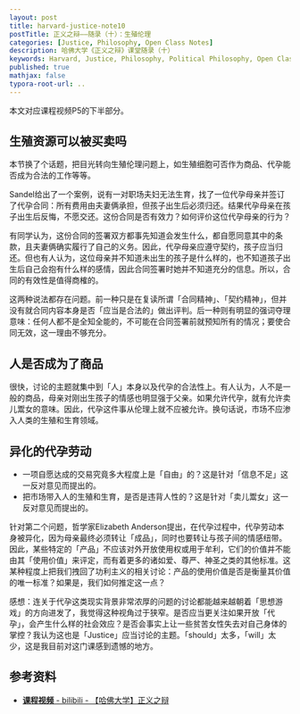 ```yaml
---
layout: post
title: harvard-justice-note10
postTitle: 正义之辩——随录（十）：生殖伦理
categories: [Justice, Philosophy, Open Class Notes]
description: 哈佛大学《正义之辩》课堂随录（十）
keywords: Harvard, Justice, Philosophy, Political Philosophy, Open Class Notes
published: true
mathjax: false
typora-root-url: ..
---
```


本文对应课程视频P5的下半部分。

## 生殖资源可以被买卖吗

本节换了个话题，把目光转向生殖伦理问题上，如生殖细胞可否作为商品、代孕能否成为合法的工作等等。

Sandel给出了一个案例，说有一对职场夫妇无法生育，找了一位代孕母亲并签订了代孕合同：所有费用由夫妻俩承担，但孩子出生后必须归还。结果代孕母亲在孩子出生后反悔，不愿交还。这份合同是否有效力？如何评价这位代孕母亲的行为？

有同学认为，这份合同的签署双方都事先知道会发生什么，都自愿同意其中的条款，且夫妻俩确实履行了自己的义务。因此，代孕母亲应遵守契约，孩子应当归还。但也有人认为，这位母亲并不知道未出生的孩子是什么样的，也不知道孩子出生后自己会抱有什么样的感情，因此合同签署时她并不知道充分的信息。所以，合同的有效性是值得商榷的。

这两种说法都存在问题。前一种只是在复读所谓「合同精神」、「契约精神」，但并没有就合同内容本身是否「应当是合法的」做出评判。后一种则有明显的强词夺理意味：任何人都不是全知全能的，不可能在合同签署前就预知所有的情况；要使合同无效，这一理由不够充分。

## 人是否成为了商品

很快，讨论的主题就集中到「人」本身以及代孕的合法性上。有人认为，人不是一般的商品，母亲对刚出生孩子的情感也明显强于父亲。如果允许代孕，就有允许卖儿鬻女的意味。因此，代孕这件事从伦理上就不应被允许。换句话说，市场不应渗入人类的生殖和生育领域。

## 异化的代孕劳动

- 一项自愿达成的交易究竟多大程度上是「自由」的？这是针对「信息不足」这一反对意见而提出的。
- 把市场带入人的生殖和生育，是否是违背人性的？这是针对「卖儿鬻女」这一反对意见而提出的。

针对第二个问题，哲学家Elizabeth Anderson提出，在代孕过程中，代孕劳动本身被异化，因为母亲最终必须转让「成品」，同时也要转让与孩子间的情感纽带。因此，某些特定的「产品」不应该对外开放使用权或用于牟利，它们的价值并不能由其「使用价值」来评定，而有着更多的诸如爱、尊严、神圣之类的其他标准。这某种程度上把我们拽回了功利主义的相关讨论：产品的使用价值是否是衡量其价值的唯一标准？如果是，我们如何推定这一点？

感想：连关于代孕这类现实背景非常浓厚的问题的讨论都能越来越朝着「思想游戏」的方向进发了，我觉得这种视角过于狭窄。是否应当更关注如果开放「代孕」，会产生什么样的社会效应？是否会事实上让一些贫苦女性失去对自己身体的掌控？我认为这也是「Justice」应当讨论的主题。「should」太多，「will」太少，这是我目前对这门课感到遗憾的地方。

## 参考资料

- [**课程视频** - bilibili - 【哈佛大学】正义之辩](https://www.bilibili.com/video/BV1jZ4y1x7SL)
